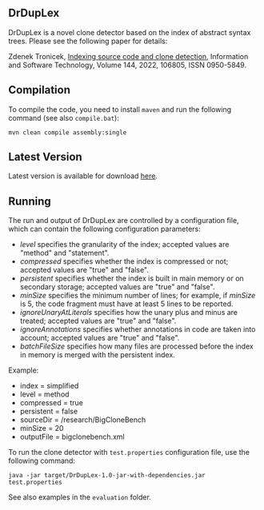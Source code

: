 ## DrDupLex
DrDupLex is a novel clone detector based on the index of abstract syntax trees.
Please see the following paper for details:

Zdenek Tronicek, <a href="https://doi.org/10.1016/j.infsof.2021.106805">Indexing source code and clone detection</a>,
Information and Software Technology, Volume 144, 2022, 106805, ISSN 0950-5849.

## Compilation
To compile the code, you need to install ```maven``` and run the following
command (see also ```compile.bat```):
```
mvn clean compile assembly:single
```

## Latest Version
Latest version is available for download <a href="https://github.com/tronicek/DrDupLex/raw/master/DrDupLex-1.0-jar-with-dependencies.jar">here</a>.

## Running
The run and output of DrDupLex are controlled by a configuration file,
which can contain the following configuration parameters:
- *level* specifies the granularity of the index; accepted values are "method" and "statement".
- *compressed* specifies whether the index is compressed or not; accepted values are "true" and "false".
- *persistent* specifies whether the index is built in main memory or on secondary storage; accepted values are "true" and "false".
- *minSize* specifies the minimum number of lines; for example, if *minSize* is 5, the code fragment must have at least 5 lines to be reported.
- *ignoreUnaryAtLiterals* specifies how the unary plus and minus are treated; accepted values are "true" and "false".
- *ignoreAnnotations* specifies whether annotations in code are taken into account; accepted values are "true" and "false".
- *batchFileSize* specifies how many files are processed before the index in memory is merged with the persistent index.

Example:
- index = simplified
- level = method
- compressed = true
- persistent = false
- sourceDir = /research/BigCloneBench
- minSize = 20
- outputFile = bigclonebench.xml

To run the clone detector with ```test.properties``` configuration file,
use the following command:
```
java -jar target/DrDupLex-1.0-jar-with-dependencies.jar test.properties
```

See also examples in the ```evaluation``` folder.

